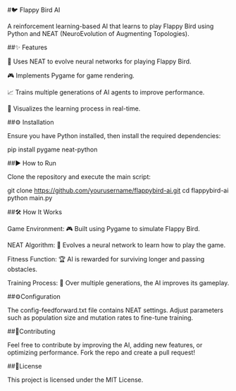 #🐦 Flappy Bird AI

A reinforcement learning-based AI that learns to play Flappy Bird using Python and NEAT (NeuroEvolution of Augmenting Topologies).

##✨ Features

🚀 Uses NEAT to evolve neural networks for playing Flappy Bird.

🎮 Implements Pygame for game rendering.

📈 Trains multiple generations of AI agents to improve performance.

👀 Visualizes the learning process in real-time.

##⚙️ Installation

Ensure you have Python installed, then install the required dependencies:

pip install pygame neat-python

##▶️ How to Run

Clone the repository and execute the main script:

git clone https://github.com/yourusername/flappybird-ai.git
cd flappybird-ai
python main.py

##🛠 How It Works

Game Environment: 🎮 Built using Pygame to simulate Flappy Bird.

NEAT Algorithm: 🧠 Evolves a neural network to learn how to play the game.

Fitness Function: 🏆 AI is rewarded for surviving longer and passing obstacles.

Training Process: 🔁 Over multiple generations, the AI improves its gameplay.

##⚙️Configuration

The config-feedforward.txt file contains NEAT settings. Adjust parameters such as population size and mutation rates to fine-tune training.


##🤝Contributing

Feel free to contribute by improving the AI, adding new features, or optimizing performance. Fork the repo and create a pull request!

##📜License

This project is licensed under the MIT License.



